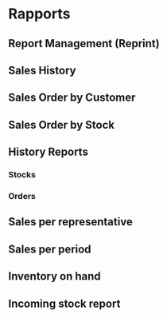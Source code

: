 # Rapports

## Report Management \(Reprint\)

## Sales History

## Sales Order by Customer

## Sales Order by Stock

## History Reports

### Stocks

### Orders

## Sales per representative

## Sales per period

## Inventory on hand

## Incoming stock report

